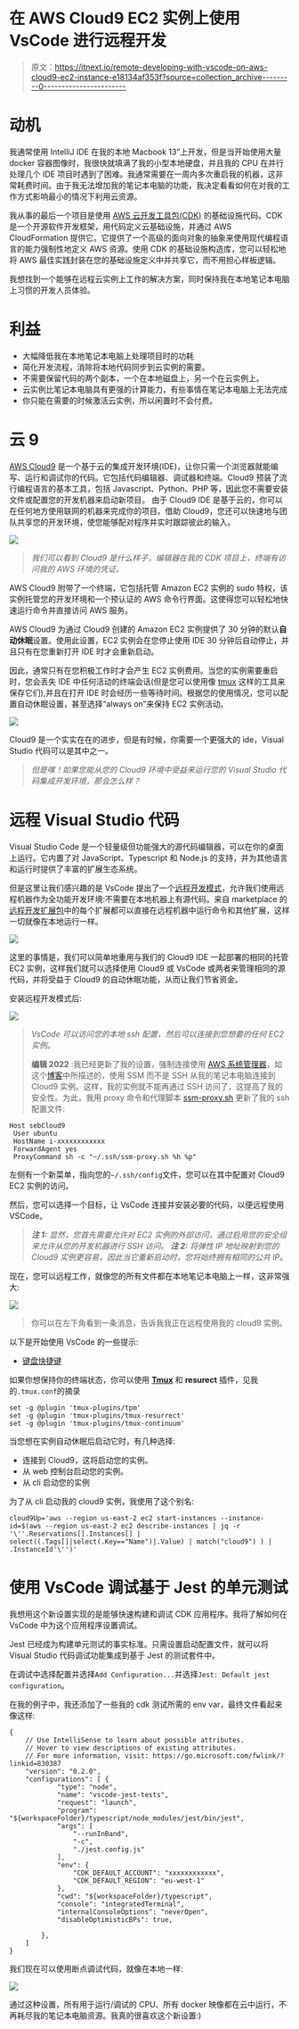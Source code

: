 # 在 AWS Cloud9 EC2 实例上使用 VsCode 进行远程开发

> 原文：<https://itnext.io/remote-developing-with-vscode-on-aws-cloud9-ec2-instance-e18134af353f?source=collection_archive---------0----------------------->

# 动机

我通常使用 IntelliJ IDE 在我的本地 Macbook 13”上开发，但是当开始使用大量 docker 容器图像时，我很快就填满了我的小型本地硬盘，并且我的 CPU 在并行处理几个 IDE 项目时遇到了困难。我通常需要在一周内多次重启我的机器，这非常耗费时间。由于我无法增加我的笔记本电脑的功能，我决定看看如何在对我的工作方式影响最小的情况下利用云资源。

我从事的最后一个项目是使用 [AWS 云开发工具包(CDK)](https://aws.amazon.com/cdk/) 的基础设施代码。CDK 是一个开源软件开发框架，用代码定义云基础设施，并通过 AWS CloudFormation 提供它。它提供了一个高级的面向对象的抽象来使用现代编程语言的能力强制性地定义 AWS 资源。使用 CDK 的基础设施构造库，您可以轻松地将 AWS 最佳实践封装在您的基础设施定义中并共享它，而不用担心样板逻辑。

我想找到一个能够在远程云实例上工作的解决方案，同时保持我在本地笔记本电脑上习惯的开发人员体验。

# 利益

*   大幅降低我在本地笔记本电脑上处理项目时的功耗
*   简化开发流程，消除将本地代码同步到云实例的需要。
*   不需要保留代码的两个副本，一个在本地磁盘上，另一个在云实例上。
*   云实例比笔记本电脑具有更强的计算能力，有些事情在笔记本电脑上无法完成
*   你只能在需要的时候激活云实例，所以闲置时不会付费。

# 云 9

[AWS Cloud9](https://console.aws.amazon.com/cloud9/home/product) 是一个基于云的集成开发环境(IDE)，让你只需一个浏览器就能编写、运行和调试你的代码。它包括代码编辑器、调试器和终端。Cloud9 预装了流行编程语言的基本工具，包括 Javascript、Python、PHP 等，因此您不需要安装文件或配置您的开发机器来启动新项目。
由于 Cloud9 IDE 是基于云的，你可以在任何地方使用联网的机器来完成你的项目。借助 Cloud9，您还可以快速地与团队共享您的开发环境，使您能够配对程序并实时跟踪彼此的输入。

![](img/7993d63892ca350b04263e73fceecee8.png)

> *我们可以看到 Cloud9 是什么样子，编辑器在我的 CDK 项目上，终端有访问我的 AWS 环境的凭证。*

AWS Cloud9 附带了一个终端，它包括托管 Amazon EC2 实例的 sudo 特权，该实例托管您的开发环境和一个预认证的 AWS 命令行界面。这使得您可以轻松地快速运行命令并直接访问 AWS 服务。

AWS Cloud9 为通过 Cloud9 创建的 Amazon EC2 实例提供了 30 分钟的默认**自动休眠**设置。使用此设置，EC2 实例会在您停止使用 IDE 30 分钟后自动停止，并且只有在您重新打开 IDE 时才会重新启动。

因此，通常只有在您积极工作时才会产生 EC2 实例费用。当您的实例需要重启时，您会丢失 IDE 中任何活动的终端会话(但是您可以使用像 [tmux](https://fr.wikipedia.org/wiki/Tmux) 这样的工具来保存它们),并且在打开 IDE 时会经历一些等待时间。根据您的使用情况，您可以配置自动休眠设置，甚至选择“always on”来保持 EC2 实例活动。

![](img/c89706f4b845e8f15be59259e0e08b69.png)

Cloud9 是一个实实在在的进步，但是有时候，你需要一个更强大的 ide，Visual Studio 代码可以是其中之一。

> *但是嘿！如果您能从您的 Cloud9 环境中受益来运行您的 Visual Studio 代码集成开发环境，那会怎么样？*

# 远程 Visual Studio 代码

Visual Studio Code 是一个轻量级但功能强大的源代码编辑器，可以在你的桌面上运行。它内置了对 JavaScript、Typescript 和 Node.js 的支持，并为其他语言和运行时提供了丰富的扩展生态系统。

但是这里让我们感兴趣的是 VsCode 提出了一个[远程开发模式](https://code.visualstudio.com/docs/remote/ssh)，允许我们使用远程机器作为全功能开发环境:不需要在本地机器上有源代码。来自 marketplace 的[远程开发扩展包](https://marketplace.visualstudio.com/items?itemName=ms-vscode-remote.vscode-remote-extensionpack)中的每个扩展都可以直接在远程机器中运行命令和其他扩展，这样一切就像在本地运行一样。

![](img/776ade67f0d44ba71f9bd226f26abbfd.png)

这里的事情是，我们可以简单地重用与我们的 Cloud9 IDE 一起部署的相同的托管 EC2 实例，这样我们就可以选择使用 Cloud9 或 VsCode 或两者来管理相同的源代码，并将受益于 Cloud9 的自动休眠功能，从而让我们节省资金。

安装远程开发模式后:

![](img/d5814da1528f4b05d26b1c7def9ad678.png)

> *VsCode 可以访问您的本地 ssh 配置，然后可以连接到您想要的任何 EC2 实例。*
> 
> **编辑 2022** :我已经更新了我的设置，强制连接使用 [AWS 系统管理器](https://aws.amazon.com/fr/systems-manager/)，如这个[博客](https://aws.amazon.com/blogs/architecture/field-notes-use-aws-cloud9-to-power-your-visual-studio-code-ide/)中所描述的，使用 SSM 而不是 SSH 从我的笔记本电脑连接到 Cloud9 实例。这样，我的实例就不能再通过 SSH 访问了，这提高了我的安全性。为此，我用 proxy 命令和代理脚本 [ssm-proxy.sh](https://github.com/aws-samples/cloud9-to-power-vscode-blog/blob/main/scripts/ssm-proxy.sh) 更新了我的 ssh 配置文件:

```
Host sebCloud9
 User ubuntu
 HostName i-xxxxxxxxxxxx
 ForwardAgent yes
 ProxyCommand sh -c "~/.ssh/ssm-proxy.sh %h %p"
```

左侧有一个新菜单，指向您的`~/.ssh/config`文件，您可以在其中配置对 Cloud9 EC2 实例的访问。

然后，您可以选择一个目标，让 VsCode 连接并安装必要的代码，以便远程使用 VSCode。

> ***注 1:*** *显然，您首先需要允许对 EC2 实例的外部访问，通过启用您的安全组来允许从您的开发机器进行 SSH 访问。* ***注 2:*** *将弹性 IP 地址映射到您的 Cloud9 实例更容易，因此当它重新启动时，您将始终拥有相同的公共 IP。*

现在，您可以远程工作，就像您的所有文件都在本地笔记本电脑上一样，这非常强大:

![](img/2b9d548a4c3bc39d1fb4b57ccd65737c.png)

> 你可以在左下角看到一条消息，告诉我我正在远程使用我的 cloud9 实例。

以下是开始使用 VsCode 的一些提示:

*   [键盘快捷键](https://code.visualstudio.com/shortcuts/keyboard-shortcuts-macos.pdf)

如果你想保持你的终端状态，你可以使用 [**Tmux**](https://github.com/tmux/tmux/wiki) 和 **resurect** 插件，见我的`.tmux.conf`的摘录

```
set -g @plugin 'tmux-plugins/tpm'
set -g @plugin 'tmux-plugins/tmux-resurrect'
set -g @plugin 'tmux-plugins/tmux-continuum'
```

当您想在实例自动休眠后启动它时，有几种选择:

*   连接到 Cloud9，这将启动您的实例。
*   从 web 控制台启动您的实例。
*   从 cli 启动您的实例

为了从 cli 启动我的 cloud9 实例，我使用了这个别名:

```
cloud9Up='aws --region us-east-2 ec2 start-instances --instance-id=$(aws --region us-east-2 ec2 describe-instances | jq -r '\''.Reservations[].Instances[] | select((.Tags[]|select(.Key=="Name")|.Value) | match("cloud9") ) | .InstanceId'\'')'
```

# 使用 VsCode 调试基于 Jest 的单元测试

我想用这个新设置实现的是能够快速构建和调试 CDK 应用程序。我将了解如何在 VsCode 中为这个应用程序设置调试。

Jest 已经成为构建单元测试的事实标准。只需设置启动配置文件，就可以将 Visual Studio 代码调试功能集成到基于 Jest 的测试套件中。

在调试中选择配置并选择`Add Configuration...`并选择`Jest: Default jest configuration`。

在我的例子中，我还添加了一些我的 cdk 测试所需的 env var，最终文件看起来像这样:

```
{
    // Use IntelliSense to learn about possible attributes.
    // Hover to view descriptions of existing attributes.
    // For more information, visit: https://go.microsoft.com/fwlink/?linkid=830387
    "version": "0.2.0",
    "configurations": [ {
            "type": "node",
            "name": "vscode-jest-tests",
            "request": "launch",
            "program": "${workspaceFolder}/typescript/node_modules/jest/bin/jest",
            "args": [
                "--runInBand",
                "-c",
                "./jest.config.js"
            ],
            "env": {
                "CDK_DEFAULT_ACCOUNT": "xxxxxxxxxxxx",
                "CDK_DEFAULT_REGION": "eu-west-1"
            },
            "cwd": "${workspaceFolder}/typescript",
            "console": "integratedTerminal",
            "internalConsoleOptions": "neverOpen",
            "disableOptimisticBPs": true,

        },
    ]
}
```

我们现在可以使用断点调试代码，就像在本地一样:

![](img/a41adde45e60c0fb550201b3f2998fd9.png)

通过这种设置，所有用于运行/调试的 CPU、所有 docker 映像都在云中运行，不再耗尽我的笔记本电脑资源。我真的很喜欢这个新设置:)